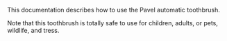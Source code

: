 This documentation describes how to use the Pavel automatic toothbrush.

Note that this toothbrush is totally safe to use for children, adults, or pets, wildlife, and tress.
